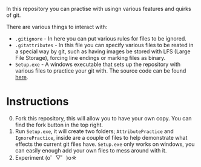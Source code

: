 In this repository you can practise with usingn various features and quirks of git.

There are various things to interact with:
* `.gitignore` - In here you can put various rules for files to be ignored.
* `.gitattributes` - In this file you can specify various files to be reated in a special way by git, such as having images be stored with LFS (Large File Storage), forcing line endings or marking files as binary.
* `Setup.exe` - A windows executable that sets up the repository with various files to practice your git with. The source code can be found [here](https://gist.github.com/Pheubel/f62673952fb1e04bf658809775fcfbbc).

# Instructions
0. Fork this repository, this will allow you to have your own copy. You can find the fork button in the top right.
1. Run `Setup.exe`, it will create two folders; `AttributePractice` and `IgnorePractice`, inside are a couple of files to help demonstrate what effects the current git files have. `Setup.exe` only works on windows, you can easily enough add your own files to mess around with it.
2. Experiment (o゜▽゜)o☆
